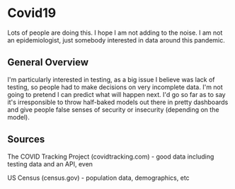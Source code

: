 # Covid19
Lots of people are doing this. I hope I am not adding to the noise. I am not an epidemiologist, just somebody interested in data around this pandemic.

## General Overview
I'm particularly interested in testing, as a big issue I believe was lack of testing, so people had to make decisions on very incomplete data. I'm not going to pretend I can predict what will happen next. I'd go so far as to say it's irresponsible to throw half-baked models out there in pretty dashboards and give people false senses of security or insecurity (depending on the model).

## Sources
The COVID Tracking Project (covidtracking.com) - good data including testing data and an API, even

US Census (census.gov) - population data, demographics, etc
